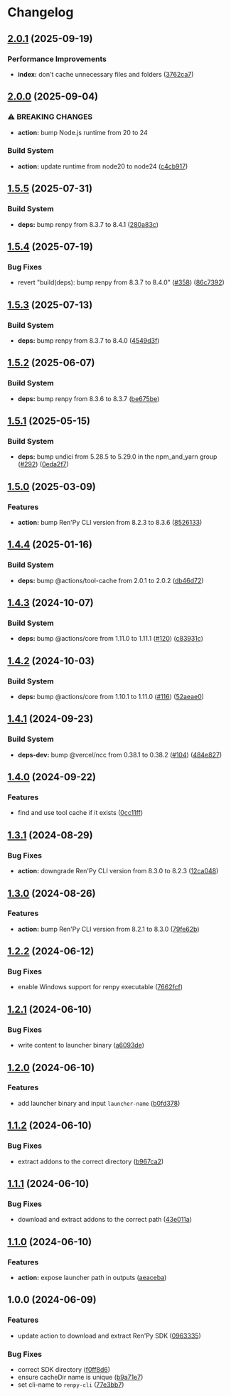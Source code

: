 # Changelog

## [2.0.1](https://github.com/remarkablegames/setup-renpy/compare/v2.0.0...v2.0.1) (2025-09-19)


### Performance Improvements

* **index:** don't cache unnecessary files and folders ([3762ca7](https://github.com/remarkablegames/setup-renpy/commit/3762ca77ca190a5f94d470abab6b13ea79fdfa98))

## [2.0.0](https://github.com/remarkablegames/setup-renpy/compare/v1.5.5...v2.0.0) (2025-09-04)


### ⚠ BREAKING CHANGES

* **action:** bump Node.js runtime from 20 to 24

### Build System

* **action:** update runtime from node20 to node24 ([c4cb917](https://github.com/remarkablegames/setup-renpy/commit/c4cb91727cc8da309e759e72aa38b9264bfa79aa))

## [1.5.5](https://github.com/remarkablegames/setup-renpy/compare/v1.5.4...v1.5.5) (2025-07-31)


### Build System

* **deps:** bump renpy from 8.3.7 to 8.4.1 ([280a83c](https://github.com/remarkablegames/setup-renpy/commit/280a83cc546aec1cfd0c00592fc774ed0715333b))

## [1.5.4](https://github.com/remarkablegames/setup-renpy/compare/v1.5.3...v1.5.4) (2025-07-19)


### Bug Fixes

* revert "build(deps): bump renpy from 8.3.7 to 8.4.0" ([#358](https://github.com/remarkablegames/setup-renpy/issues/358)) ([86c7392](https://github.com/remarkablegames/setup-renpy/commit/86c7392f92f11a0f646a2934b166157e8fc36038))

## [1.5.3](https://github.com/remarkablegames/setup-renpy/compare/v1.5.2...v1.5.3) (2025-07-13)


### Build System

* **deps:** bump renpy from 8.3.7 to 8.4.0 ([4549d3f](https://github.com/remarkablegames/setup-renpy/commit/4549d3fe324f5b51d06e763a8765bce65dc2656e))

## [1.5.2](https://github.com/remarkablegames/setup-renpy/compare/v1.5.1...v1.5.2) (2025-06-07)


### Build System

* **deps:** bump renpy from 8.3.6 to 8.3.7 ([be675be](https://github.com/remarkablegames/setup-renpy/commit/be675bed8115b816df26c9add270bf47b2086dc4))

## [1.5.1](https://github.com/remarkablegames/setup-renpy/compare/v1.5.0...v1.5.1) (2025-05-15)


### Build System

* **deps:** bump undici from 5.28.5 to 5.29.0 in the npm_and_yarn group ([#292](https://github.com/remarkablegames/setup-renpy/issues/292)) ([0eda2f7](https://github.com/remarkablegames/setup-renpy/commit/0eda2f7b7d4313c45bdd70ecda503e3f6ac6a1b8))

## [1.5.0](https://github.com/remarkablegames/setup-renpy/compare/v1.4.4...v1.5.0) (2025-03-09)

### Features

- **action:** bump Ren'Py CLI version from 8.2.3 to 8.3.6 ([8526133](https://github.com/remarkablegames/setup-renpy/commit/85261331a61daf4f30b7a707b5fa707916b09b34))

## [1.4.4](https://github.com/remarkablegames/setup-renpy/compare/v1.4.3...v1.4.4) (2025-01-16)

### Build System

- **deps:** bump @actions/tool-cache from 2.0.1 to 2.0.2 ([db46d72](https://github.com/remarkablegames/setup-renpy/commit/db46d72c0f8d9a1df3d160fc60fbbcfc77c4989d))

## [1.4.3](https://github.com/remarkablegames/setup-renpy/compare/v1.4.2...v1.4.3) (2024-10-07)

### Build System

- **deps:** bump @actions/core from 1.11.0 to 1.11.1 ([#120](https://github.com/remarkablegames/setup-renpy/issues/120)) ([c83931c](https://github.com/remarkablegames/setup-renpy/commit/c83931c50b5251627d8b9dce8a2449bfd99261c9))

## [1.4.2](https://github.com/remarkablegames/setup-renpy/compare/v1.4.1...v1.4.2) (2024-10-03)

### Build System

- **deps:** bump @actions/core from 1.10.1 to 1.11.0 ([#116](https://github.com/remarkablegames/setup-renpy/issues/116)) ([52aeae0](https://github.com/remarkablegames/setup-renpy/commit/52aeae09c18eaee46dd815e47d19a5844ead2ff4))

## [1.4.1](https://github.com/remarkablegames/setup-renpy/compare/v1.4.0...v1.4.1) (2024-09-23)

### Build System

- **deps-dev:** bump @vercel/ncc from 0.38.1 to 0.38.2 ([#104](https://github.com/remarkablegames/setup-renpy/issues/104)) ([484e827](https://github.com/remarkablegames/setup-renpy/commit/484e827693f2bb05f04949a7cead7cdf7bdc6eef))

## [1.4.0](https://github.com/remarkablegames/setup-renpy/compare/v1.3.1...v1.4.0) (2024-09-22)

### Features

- find and use tool cache if it exists ([0cc11ff](https://github.com/remarkablegames/setup-renpy/commit/0cc11ffe4cd46ab6087f0034952997b20102226d))

## [1.3.1](https://github.com/remarkablegames/setup-renpy/compare/v1.3.0...v1.3.1) (2024-08-29)

### Bug Fixes

- **action:** downgrade Ren'Py CLI version from 8.3.0 to 8.2.3 ([12ca048](https://github.com/remarkablegames/setup-renpy/commit/12ca048b2e971e6408099283c11c033502f6d25f))

## [1.3.0](https://github.com/remarkablegames/setup-renpy/compare/v1.2.2...v1.3.0) (2024-08-26)

### Features

- **action:** bump Ren'Py CLI version from 8.2.1 to 8.3.0 ([79fe62b](https://github.com/remarkablegames/setup-renpy/commit/79fe62beb7ca12581630f448a387d232e744fab6))

## [1.2.2](https://github.com/remarkablegames/setup-renpy/compare/v1.2.1...v1.2.2) (2024-06-12)

### Bug Fixes

- enable Windows support for renpy executable ([7662fcf](https://github.com/remarkablegames/setup-renpy/commit/7662fcf334a7e922a5f5544a502164ab1edfe5ad))

## [1.2.1](https://github.com/remarkablegames/setup-renpy/compare/v1.2.0...v1.2.1) (2024-06-10)

### Bug Fixes

- write content to launcher binary ([a6093de](https://github.com/remarkablegames/setup-renpy/commit/a6093de4afdc6808decc865a4f4a12cbd136f20c))

## [1.2.0](https://github.com/remarkablegames/setup-renpy/compare/v1.1.2...v1.2.0) (2024-06-10)

### Features

- add launcher binary and input `launcher-name` ([b0fd378](https://github.com/remarkablegames/setup-renpy/commit/b0fd37857113f581666debae66575e213e525c92))

## [1.1.2](https://github.com/remarkablegames/setup-renpy/compare/v1.1.1...v1.1.2) (2024-06-10)

### Bug Fixes

- extract addons to the correct directory ([b967ca2](https://github.com/remarkablegames/setup-renpy/commit/b967ca2ed76647c0fb94fd508e144ee5e3fdd961))

## [1.1.1](https://github.com/remarkablegames/setup-renpy/compare/v1.1.0...v1.1.1) (2024-06-10)

### Bug Fixes

- download and extract addons to the correct path ([43e011a](https://github.com/remarkablegames/setup-renpy/commit/43e011a7bdd740a00a86184eb70e2ba78ae55c02))

## [1.1.0](https://github.com/remarkablegames/setup-renpy/compare/v1.0.0...v1.1.0) (2024-06-10)

### Features

- **action:** expose launcher path in outputs ([aeaceba](https://github.com/remarkablegames/setup-renpy/commit/aeaceba33c120ec0de54dfb4b3e1d31d4f224dc6))

## 1.0.0 (2024-06-09)

### Features

- update action to download and extract Ren'Py SDK ([0963335](https://github.com/remarkablegames/setup-renpy/commit/09633352f1fb320336b9c4a582555a920e2f969f))

### Bug Fixes

- correct SDK directory ([f0ff8d6](https://github.com/remarkablegames/setup-renpy/commit/f0ff8d6f008865b0f853b35237bcd5c1495d529e))
- ensure cacheDir name is unique ([b9a71e7](https://github.com/remarkablegames/setup-renpy/commit/b9a71e75c6386cdf4ad75bf141b915e1eb9c57d2))
- set cli-name to `renpy-cli` ([77e3bb7](https://github.com/remarkablegames/setup-renpy/commit/77e3bb71ea2626e475a825f62f5d2b5e332be5c6))
